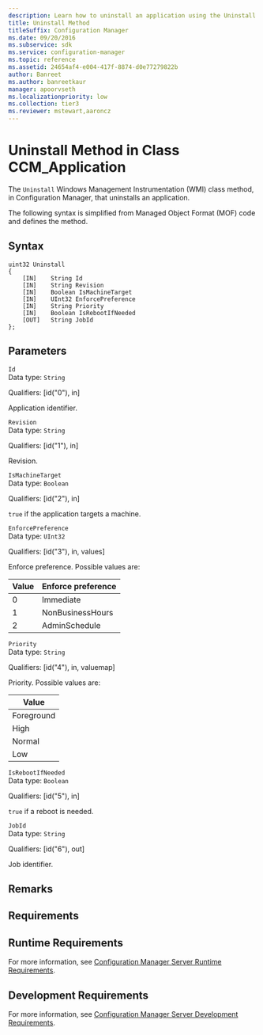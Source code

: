 ```yaml
---
description: Learn how to uninstall an application using the Uninstall Windows Management Instrumentation (WMI) class method.
title: Uninstall Method
titleSuffix: Configuration Manager
ms.date: 09/20/2016
ms.subservice: sdk
ms.service: configuration-manager
ms.topic: reference
ms.assetid: 24654af4-e004-417f-8874-d0e77279822b
author: Banreet
ms.author: banreetkaur
manager: apoorvseth
ms.localizationpriority: low
ms.collection: tier3
ms.reviewer: mstewart,aaroncz 
---
```

# Uninstall Method in Class CCM_Application
The `Uninstall` Windows Management Instrumentation (WMI) class method, in Configuration Manager, that uninstalls an application.   

 The following syntax is simplified from Managed Object Format (MOF) code and defines the method.  

## Syntax  

```  
uint32 Uninstall   
{  
    [IN]    String Id  
    [IN]    String Revision  
    [IN]    Boolean IsMachineTarget  
    [IN]    UInt32 EnforcePreference  
    [IN]    String Priority  
    [IN]    Boolean IsRebootIfNeeded  
    [OUT]   String JobId  
};  
```  

## Parameters  
 `Id`  
 Data type: `String`  

 Qualifiers: [id("0"), in]  

 Application identifier.    

 `Revision`  
 Data type: `String`  

 Qualifiers: [id("1"), in]  

 Revision.    

 `IsMachineTarget`  
 Data type: `Boolean`  

 Qualifiers: [id("2"), in]  

 `true` if the application targets a machine.    

 `EnforcePreference`  
 Data type: `UInt32`  

 Qualifiers: [id("3"), in, values]  

 Enforce preference. Possible values are:   

|Value|Enforce preference|  
|-|-|  
|0|Immediate|  
|1|NonBusinessHours|  
|2|AdminSchedule|  

 `Priority`  
 Data type: `String`  

 Qualifiers: [id("4"), in, valuemap]  

 Priority. Possible values are:   

|Value|
|-|  
|Foreground|  
|High|  
|Normal|  
|Low|  

 `IsRebootIfNeeded`  
 Data type: `Boolean`  

 Qualifiers: [id("5"), in]  

 `true` if a reboot is needed.    

 `JobId`  
 Data type: `String`  

 Qualifiers: [id("6"), out]  

 Job identifier.    

## Remarks  

## Requirements  

## Runtime Requirements  
 For more information, see [Configuration Manager Server Runtime Requirements](../../../../../develop/core/reqs/server-runtime-requirements.md).  

## Development Requirements  
 For more information, see [Configuration Manager Server Development Requirements](../../../../../develop/core/reqs/server-development-requirements.md).
